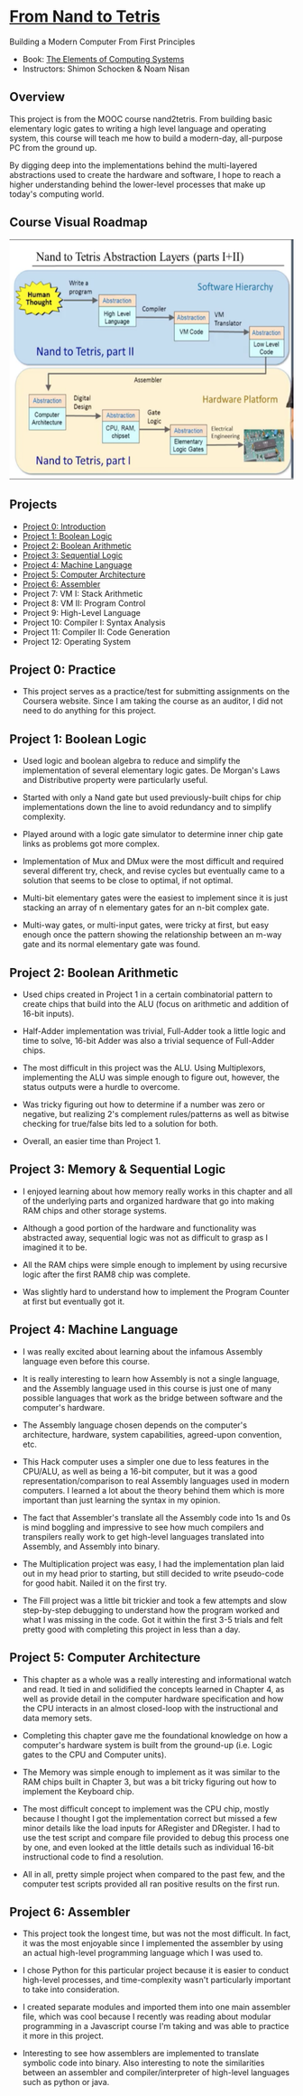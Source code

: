 # [From Nand to Tetris](https://www.nand2tetris.org/software)
Building a Modern Computer From First Principles


* Book: [The Elements of Computing Systems](https://mitpress.mit.edu/books/elements-computing-systems)
* Instructors: Shimon Schocken & Noam Nisan

## Overview
This project is from the MOOC course nand2tetris. From building basic elementary logic gates to writing a high level language and operating system, this course will teach me how to build a modern-day, all-purpose PC from the ground up.

By digging deep into the implementations behind the multi-layered abstractions used to create the hardware and software, I hope to reach a higher understanding behind the lower-level processes that make up today's computing world.

## Course Visual Roadmap

![roadmap](./images/roadmap.png)

## Projects

* [Project 0: Introduction](#project-0-practice)
* [Project 1: Boolean Logic](#project-1-boolean-logic)
* [Project 2: Boolean Arithmetic](#project-2-boolean-arithmetic)
* [Project 3: Sequential Logic](#project-3-memory--sequential-logic)   
* [Project 4: Machine Language](#project-4-machine-language)
* [Project 5: Computer Architecture](#project-5-computer-architecture)  
* [Project 6: Assembler](#project-6-assembler)
* Project 7: VM I: Stack Arithmetic   
* Project 8: VM II: Program Control   
* Project 9: High-Level Language  
* Project 10: Compiler I: Syntax Analysis   
* Project 11: Compiler II: Code Generation   
* Project 12: Operating System 

## Project 0: Practice
- This project serves as a practice/test for submitting assignments on the Coursera website. Since I am taking the course as an auditor, I did not need to do anything for this project. 

## Project 1: Boolean Logic
- Used logic and boolean algebra to reduce and simplify the implementation of several elementary logic gates. De Morgan's Laws and Distributive property were particularly useful.

- Started with only a Nand gate but used previously-built chips for chip implementations down the line to avoid redundancy and to simplify complexity.

- Played around with a logic gate simulator to determine inner chip gate links as problems got more complex.

- Implementation of Mux and DMux were the most difficult and required several different try, check, and revise cycles but eventually came to a solution that seems to be close to optimal, if not optimal. 

- Multi-bit elementary gates were the easiest to implement since it is just stacking an array of n elementary gates for an n-bit complex gate.

- Multi-way gates, or multi-input gates, were tricky at first, but easy enough once the pattern showing the relationship between an m-way gate and its normal elementary gate was found. 

## Project 2: Boolean Arithmetic 
- Used chips created in Project 1 in a certain combinatorial pattern to create chips that build into the ALU (focus on arithmetic and addition of 16-bit inputs).

- Half-Adder implementation was trivial, Full-Adder took a little logic and time to solve, 16-bit Adder was also a trivial sequence of Full-Adder chips.

- The most difficult in this project was the ALU. Using Multiplexors, implementing the ALU was simple enough to figure out, however, the status outputs were a hurdle to overcome. 

- Was tricky figuring out how to determine if a number was zero or negative, but realizing 2's complement rules/patterns as well as bitwise checking for true/false bits led to a solution for both.

- Overall, an easier time than Project 1. 

## Project 3: Memory & Sequential Logic
- I enjoyed learning about how memory really works in this chapter and all of the underlying parts and organized hardware that go into making RAM chips and other storage systems.

- Although a good portion of the hardware and functionality was abstracted away, sequential logic was not as difficult to grasp as I imagined it to be.

- All the RAM chips were simple enough to implement by using recursive logic after the first RAM8 chip was complete.

- Was slightly hard to understand how to implement the Program Counter at first but eventually got it.

## Project 4: Machine Language
- I was really excited about learning about the infamous Assembly language even before this course. 

- It is really interesting to learn how Assembly is not a single language, and the Assembly language used in this course is just one of many possible languages that work as the bridge between software and the computer's hardware.

- The Assembly language chosen depends on the computer's architecture, hardware, system capabilities, agreed-upon convention, etc.

- This Hack computer uses a simpler one due to less features in the CPU/ALU, as well as being a 16-bit computer, but it was a good representation/comparison to real Assembly languages used in modern computers. I learned a lot about the theory behind them which is more important than just learning the syntax in my opinion.

- The fact that Assembler's translate all the Assembly code into 1s and 0s is mind boggling and impressive to see how much compilers and transpilers really work to get high-level languages translated into Assembly, and Assembly into binary.

- The Multiplication project was easy, I had the implementation plan laid out in my head prior to starting, but still decided to write pseudo-code for good habit. Nailed it on the first try. 

- The Fill project was a little bit trickier and took a few attempts and slow step-by-step debugging to understand how the program worked and what I was missing in the code. Got it within the first 3-5 trials and felt pretty good with completing this project in less than a day.

## Project 5: Computer Architecture
- This chapter as a whole was a really interesting and informational watch and read. It tied in and solidified the concepts learned in Chapter 4, as well as  provide detail in the computer hardware specification and how the CPU interacts in an almost closed-loop with the instructional and data memory sets. 

- Completing this chapter gave me the foundational knowledge on how a computer's hardware system is built from the ground-up (i.e. Logic gates to the CPU and Computer units).

- The Memory was simple enough to implement as it was similar to the RAM chips built in Chapter 3, but was a bit tricky figuring out how to implement the Keyboard chip.

- The most difficult concept to implement was the CPU chip, mostly because I thought I got the implementation correct but missed a few minor details like the load inputs for ARegister and DRegister. I had to use the test script and compare file provided to debug this process one by one, and even looked at the little details such as individual 16-bit instructional code to find a resolution.

- All in all, pretty simple project when compared to the past few, and the computer test scripts provided all ran positive results on the first run.

## Project 6: Assembler
- This project took the longest time, but was not the most difficult. In fact, it was the most enjoyable since I implemented the assembler by using an actual high-level programming language which I was used to. 

- I chose Python for this particular project because it is easier to conduct high-level processes, and time-complexity wasn't particularly important to take into consideration.

- I created separate modules and imported them into one main assembler file, which was cool because I recently was reading about modular programming in a Javascript course I'm taking and was able to practice it more in this project.

- Interesting to see how assemblers are implemented to translate symbolic code into binary. Also interesting to note the similarities between an assembler and compiler/interpreter of high-level languages such as python or java. 